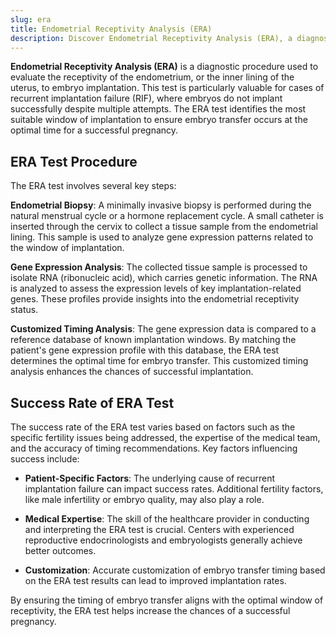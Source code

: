 ```yaml
---
slug: era
title: Endometrial Receptivity Analysis (ERA)
description: Discover Endometrial Receptivity Analysis (ERA), a diagnostic test used to assess the optimal timing for embryo implantation to enhance chances of a successful pregnancy.
---
```


**Endometrial Receptivity Analysis (ERA)** is a diagnostic procedure used to evaluate the receptivity of the endometrium, or the inner lining of the uterus, to embryo implantation. This test is particularly valuable for cases of recurrent implantation failure (RIF), where embryos do not implant successfully despite multiple attempts. The ERA test identifies the most suitable window of implantation to ensure embryo transfer occurs at the optimal time for a successful pregnancy.

## ERA Test Procedure

The ERA test involves several key steps:

**Endometrial Biopsy**:
A minimally invasive biopsy is performed during the natural menstrual cycle or a hormone replacement cycle.
A small catheter is inserted through the cervix to collect a tissue sample from the endometrial lining.
This sample is used to analyze gene expression patterns related to the window of implantation.

**Gene Expression Analysis**: 
The collected tissue sample is processed to isolate RNA (ribonucleic acid), which carries genetic information.
The RNA is analyzed to assess the expression levels of key implantation-related genes.
These profiles provide insights into the endometrial receptivity status.

**Customized Timing Analysis**:
The gene expression data is compared to a reference database of known implantation windows.
By matching the patient's gene expression profile with this database, the ERA test determines the optimal time for embryo transfer.
This customized timing analysis enhances the chances of successful implantation.

## Success Rate of ERA Test

The success rate of the ERA test varies based on factors such as the specific fertility issues being addressed, the expertise of the medical team, and the accuracy of timing recommendations. Key factors influencing success include:

- **Patient-Specific Factors**: The underlying cause of recurrent implantation failure can impact success rates. Additional fertility factors, like male infertility or embryo quality, may also play a role.
  
- **Medical Expertise**: The skill of the healthcare provider in conducting and interpreting the ERA test is crucial. Centers with experienced reproductive endocrinologists and embryologists generally achieve better outcomes.
  
- **Customization**: Accurate customization of embryo transfer timing based on the ERA test results can lead to improved implantation rates.

By ensuring the timing of embryo transfer aligns with the optimal window of receptivity, the ERA test helps increase the chances of a successful pregnancy.
